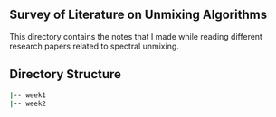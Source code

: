 ## Survey of Literature on Unmixing Algorithms

This directory contains the notes that I made while reading different research papers related to spectral unmixing. 

## Directory Structure
```bash
|-- week1
|-- week2
```
